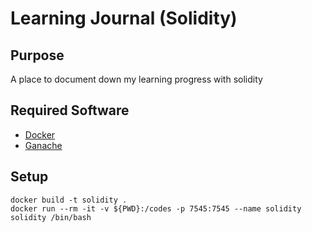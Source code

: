 # Learning Journal (Solidity)

## Purpose

A place to document down my learning progress with solidity

## Required Software

- [Docker](https://docs.docker.com/get-docker/)
- [Ganache](https://www.trufflesuite.com/ganache)

## Setup

``` base
docker build -t solidity .
docker run --rm -it -v ${PWD}:/codes -p 7545:7545 --name solidity solidity /bin/bash
```